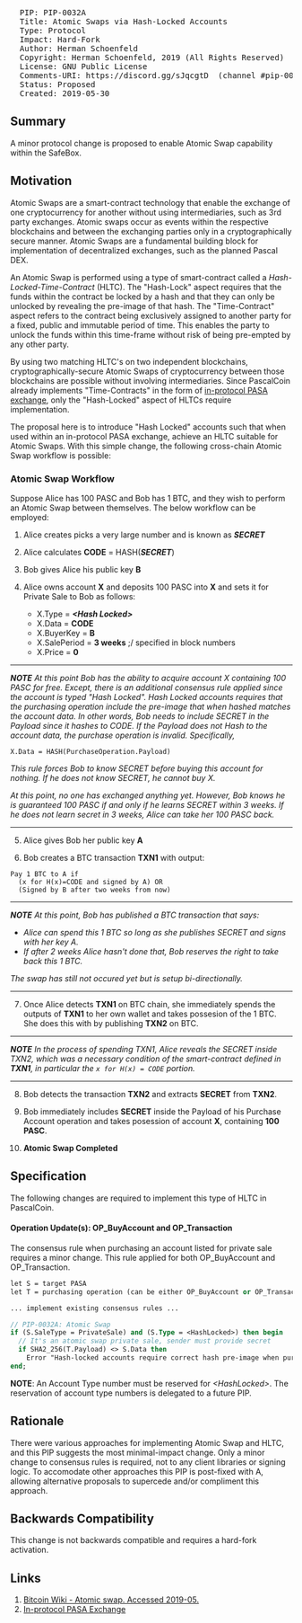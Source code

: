 <pre>
  PIP: PIP-0032A
  Title: Atomic Swaps via Hash-Locked Accounts
  Type: Protocol
  Impact: Hard-Fork
  Author: Herman Schoenfeld <herman@sphere10.com>  
  Copyright: Herman Schoenfeld, 2019 (All Rights Reserved)
  License: GNU Public License 
  Comments-URI: https://discord.gg/sJqcgtD  (channel #pip-0032)
  Status: Proposed
  Created: 2019-05-30
</pre>

## Summary

A minor protocol change is proposed to enable Atomic Swap capability within the SafeBox.

## Motivation

Atomic Swaps are a smart-contract technology that enable the exchange of one cryptocurrency for another without using intermediaries, such as 3rd party exchanges.  Atomic swaps occur as events within the respective blockchains and between the exchanging parties only in a cryptographically secure manner.  Atomic Swaps are a fundamental building block for implementation of decentralized exchanges, such as the planned Pascal DEX. 

An Atomic Swap is performed using a type of smart-contract called a _Hash-Locked-Time-Contract_ (HLTC). The "Hash-Lock" aspect requires that the funds within the contract be locked by a hash and that they can only be unlocked by revealing the pre-image of that hash. The "Time-Contract" aspect refers to the contract being exclusively assigned to another party for a fixed, public and immutable period of time. This enables the party to unlock the funds within this time-frame without risk of being pre-empted by any other party. 

By using two matching HLTC's on two independent blockchains, cryptographically-secure Atomic Swaps of cryptocurrency between those blockchains are possible without involving intermediaries. Since PascalCoin already implements "Time-Contracts" in the form of [in-protocol PASA exchange][2], only the "Hash-Locked" aspect of HLTCs require implementation.

The proposal here is to introduce "Hash Locked" accounts such that when used within an in-protocol PASA exchange, achieve an HLTC suitable for Atomic Swaps. With this simple change, the following cross-chain Atomic Swap workflow is possible:

### Atomic Swap Workflow

Suppose Alice has 100 PASC and Bob has 1 BTC, and they wish to perform an Atomic Swap between themselves. The below workflow can be employed:

1. Alice creates picks a very large number and is known as ***SECRET***

2. Alice calculates **CODE** = HASH(***SECRET***)

3. Bob gives Alice his public key **B**

4. Alice owns account **X** and deposits 100 PASC into **X** and sets it for Private Sale to Bob as follows:
  
   - X.Type = ***\<Hash Locked>*** 
   - X.Data = **CODE**
   - X.BuyerKey = **B**
   - X.SalePeriod = **3 weeks** ;/ specified in block numbers
   - X.Price = **0**   

----
_**NOTE**  At this point Bob has the ability to acquire account X containing 100 PASC for free. Except, there is an additional consensus rule applied since the account is typed "Hash Locked". Hash Locked accounts requires that the purchasing operation include the pre-image that when hashed matches the account data. In other words, Bob needs to include SECRET in the Payload since it hashes to CODE. If the Payload does not Hash to the account data, the purchase operation is invalid. Specifically,_ 
```
X.Data = HASH(PurchaseOperation.Payload) 
```

_This rule forces Bob to know SECRET before buying this account for nothing. If he does not know SECRET, he cannot buy X._

_At this point, no one has exchanged anything yet. However, Bob knows he is guaranteed 100 PASC if and only if he learns SECRET within 3 weeks. If he does not learn secret in 3 weeks, Alice can take her 100 PASC back._

----

5. Alice gives Bob her public key **A**

6. Bob creates a BTC transaction **TXN1** with output: 
```
Pay 1 BTC to A if 
  (x for H(x)=CODE and signed by A) OR 
  (Signed by B after two weeks from now)
```
----
_**NOTE** At this point, Bob has published a BTC transaction that says:_
* _Alice can spend this 1 BTC so long as she publishes SECRET and signs with her key A._
* _If after 2 weeks Alice hasn't done that, Bob reserves the right to take back this 1 BTC._

_The swap has still not occured yet but is setup bi-directionally._

---

7. Once Alice detects **TXN1** on BTC chain, she immediately spends the outputs of **TXN1** to her own wallet and takes possesion of the 1 BTC. She does this with by publishing **TXN2** on BTC.

----
_**NOTE** In the process of spending TXN1, Alice reveals the SECRET inside TXN2, which was a necessary condition of the smart-contract defined in **TXN1**, in particular the ```x for H(x) = CODE``` portion._

----

8. Bob detects the transaction **TXN2** and extracts **SECRET** from **TXN2**.

9. Bob immediately includes **SECRET** inside the Payload of his Purchase Account operation and takes posession of account **X**, containing **100 PASC**. 
 
10. **Atomic Swap Completed**


## Specification

The following changes are required to implement this type of HLTC in PascalCoin.

#### Operation Update(s): OP_BuyAccount and OP_Transaction

The consensus rule when purchasing an account listed for private sale requires a minor change. This rule applied for both OP_BuyAccount and OP_Transaction.

```pascal
let S = target PASA
let T = purchasing operation (can be either OP_BuyAccount or OP_Transaction)

... implement existing consensus rules ...

// PIP-0032A: Atomic Swap 
if (S.SaleType = PrivateSale) and (S.Type = <HashLocked>) then begin
  // It's an atomic swap private sale, sender must provide secret
  if SHA2_256(T.Payload) <> S.Data then
    Error "Hash-locked accounts require correct hash pre-image when purchasing. Purchaser did not provide correct hash pre-image.";
end;
```

**NOTE**: An Account Type number must be reserved for _\<HashLocked>_. The reservation of account type numbers is delegated to a future PIP.

## Rationale

There were various approaches for implementing Atomic Swap and HLTC, and this PIP suggests the most minimal-impact change. Only a minor change to consensus rules is required, not to any client libraries or signing logic. 
To accomodate other approaches this PIP is post-fixed with A, allowing alternative proposals to supercede and/or compliment this approach.

## Backwards Compatibility

This change is not backwards compatible and requires a hard-fork activation. 
 
## Links

1. [Bitcoin Wiki - Atomic swap. Accessed 2019-05.][1]
2. [In-protocol PASA Exchange][2]

[1]: https://en.bitcoin.it/wiki/Atomic_swap
[2]: https://github.com/PascalCoin/PascalCoin/blob/master/PIP/PIP-0002.md